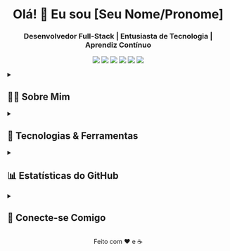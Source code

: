 <h1 align="center">Olá! 👋 Eu sou [Seu Nome/Pronome]</h1>
<h3 align="center">Desenvolvedor Full-Stack | Entusiasta de Tecnologia | Aprendiz Contínuo</h3>

<p align="center">
<img src="https://img.shields.io/badge/Java-ED8B00?style=for-the-badge&logo=java&logoColor=white"/>
<img src="https://img.shields.io/badge/Spring Boot-6DB33F?style=for-the-badge&logo=spring-boot&logoColor=white"/>
<img src="https://img.shields.io/badge/PostgreSQL-316192?style=for-the-badge&logo=postgresql&logoColor=white"/>
<img src="https://img.shields.io/badge/Angular-DD0031?style=for-the-badge&logo=angular&logoColor=white"/>
<img src="https://img.shields.io/badge/Node.js-339933?style=for-the-badge&logo=node.js&logoColor=white"/>
<img src="https://img.shields.io/badge/NestJS-E0234E?style=for-the-badge&logo=nestjs&logoColor=white"/>
</p>

<details>
<summary>
<h2>🧑‍💻 Sobre Mim</h2>
</summary>
<p>
Sou um desenvolvedor full-stack apaixonado por criar soluções robustas e eficientes. Com experiência sólida em diversas tecnologias, busco constantemente aprimorar minhas habilidades e explorar novas ferramentas para entregar produtos de alta qualidade.
</p>
<ul>
<li>🔧 Especializado em desenvolvimento backend com <strong>Java</strong> e <strong>Spring Boot</strong>, e frontend com <strong>Angular</strong>.</li>
<li>🛠️ Experiência prática com a construção de <strong>APIs RESTful</strong>, gerenciamento de persistência com <strong>JPA/Hibernate</strong>, implementação de segurança com <strong>JWT</strong>, e garantia de qualidade através de <strong>testes unitários com JUnit</strong>.</li>
<li>🗃️ Proficiência em bancos de dados relacionais como <strong>PostgreSQL</strong> e <strong>MySQL</strong>, e não-relacionais como <strong>MongoDB</strong>.</li>
<li>📦 Familiaridade com ferramentas de orquestração e conteinerização como <strong>Docker</strong> e <strong>Kubernetes</strong>, e controle de versão com <strong>Git</strong>.</li>
<li>🌱 Atualmente aprofundando meus conhecimentos em <strong>arquitetura de microsserviços</strong> para construir sistemas mais escaláveis e resilientes.</li>
</ul>
</details>

<details>
<summary>
<h2>🚀 Tecnologias & Ferramentas</h2>
</summary>
<p align="center">
Aqui estão algumas das principais tecnologias e ferramentas com as quais trabalho:
</p>
<table align="center">
<tr>
<td align="center" width="96">
<img src="https://skillicons.dev/icons?i=java" width="48" height="48" alt="Java" /><br>
<strong>Java</strong>
</td>
<td align="center" width="96">
<img src="https://skillicons.dev/icons?i=spring" width="48" height="48" alt="Spring Boot" /><br>
<strong>Spring Boot</strong>
</td>
<td align="center" width="96">
<img src="https://skillicons.dev/icons?i=angular" width="48" height="48" alt="Angular" /><br>
<strong>Angular</strong>
</td>
<td align="center" width="96">
<img src="https://skillicons.dev/icons?i=nodejs" width="48" height="48" alt="Node.js" /><br>
<strong>Node.js</strong>
</td>
<td align="center" width="96">
<img src="https://skillicons.dev/icons?i=nestjs" width="48" height="48" alt="NestJS" /><br>
<strong>NestJS</strong>
</td>
</tr>
<tr>
<td align="center" width="96">
<img src="https://skillicons.dev/icons?i=postgresql" width="48" height="48" alt="PostgreSQL" /><br>
<strong>PostgreSQL</strong>
</td>
<td align="center" width="96">
<img src="https://skillicons.dev/icons?i=mysql" width="48" height="48" alt="MySQL" /><br>
<strong>MySQL</strong>
</td>
<td align="center" width="96">
<img src="https://skillicons.dev/icons?i=mongodb" width="48" height="48" alt="MongoDB" /><br>
<strong>MongoDB</strong>
</td>
<td align="center" width="96">
<img src="https://skillicons.dev/icons?i=docker" width="48" height="48" alt="Docker" /><br>
<strong>Docker</strong>
</td>
<td align="center" width="96">
<img src="https://skillicons.dev/icons?i=kubernetes" width="48" height="48" alt="Kubernetes" /><br>
<strong>Kubernetes</strong>
</td>
</tr>
<tr>
<td align="center" width="96">
<img src="https://skillicons.dev/icons?i=git" width="48" height="48" alt="Git" /><br>
<strong>Git</strong>
</td>
<td align="center" width="96">
<img src="https://skillicons.dev/icons?i=github" width="48" height="48" alt="GitHub" /><br>
<strong>GitHub</strong>
</td>
<td align="center" width="96">
<img src="https://skillicons.dev/icons?i=maven" width="48" height="48" alt="Maven" /><br>
<strong>Maven</strong>
</td>
<td align="center" width="96">
<img src="https://skillicons.dev/icons?i=vscode" width="48" height="48" alt="VS Code" /><br>
<strong>VS Code</strong>
</td>
<td align="center" width="96">
<img src="https://skillicons.dev/icons?i=postman" width="48" height="48" alt="Postman" /><br>
<strong>Postman</strong>
</td>
</tr>
</table>
</details>

<details>
<summary>
<h2>📊 Estatísticas do GitHub</h2>
</summary>
<p align="center">
<img src="https://github-readme-stats.vercel.app/api?username=SEU_USERNAME&show_icons=true&theme=radical&include_all_commits=true&count_private=true" alt="GitHub Stats" />
<img src="https://github-readme-streak-stats.herokuapp.com/?user=SEU_USERNAME&theme=radical" alt="GitHub Streak" />
<img src="https://github-readme-stats.vercel.app/api/top-langs/?username=SEU_USERNAME&layout=compact&theme=radical" alt="Top Languages" />
</p>
<p align="center">
<i>Lembre-se de substituir <code>SEU_USERNAME</code> pelo seu nome de usuário do GitHub nas URLs acima!</i>
</p>
</details>

<details>
<summary>
<h2>🤝 Conecte-se Comigo</h2>
</summary>
<p align="center">
<a href="https://linkedin.com/in/SEU_LINKEDIN_USERNAME" target="_blank"><img src="https://img.shields.io/badge/LinkedIn-0077B5?style=for-the-badge&logo=linkedin&logoColor=white" alt="LinkedIn"></a>
<a href="mailto:SEU_EMAIL@example.com"><img src="https://img.shields.io/badge/Email-D14836?style=for-the-badge&logo=gmail&logoColor=white" alt="Email"></a>
<!-- Adicione mais links se desejar, como Twitter, Portfolio, etc. -->
</p>
<p align="center">
<i>Não hesite em entrar em contato para colaborações ou apenas para trocar uma ideia!</i>
</p>
</details>

<p align="center">Feito com ❤️ e ☕</p>
